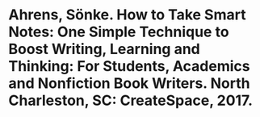 # Ahrens, Sönke. How to Take Smart Notes: One Simple Technique to Boost Writing, Learning and Thinking: For Students, Academics and Nonfiction Book Writers. North Charleston, SC: CreateSpace, 2017.